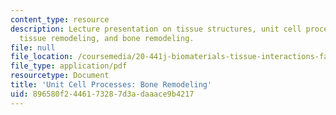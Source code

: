 ```yaml
---
content_type: resource
description: Lecture presentation on tissue structures, unit cell processes, fibrous
  tissue remodeling, and bone remodeling.
file: null
file_location: /coursemedia/20-441j-biomaterials-tissue-interactions-fall-2009/896580f2446173287d3adaaace9b4217_MIT20_441JF09_lec02c_ms.pdf
file_type: application/pdf
resourcetype: Document
title: 'Unit Cell Processes: Bone Remodeling'
uid: 896580f2-4461-7328-7d3a-daaace9b4217
---
```

